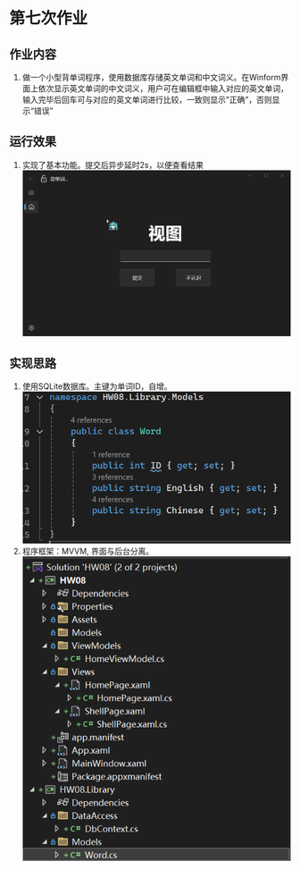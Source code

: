 # 第七次作业

## 作业内容

1. 做一个小型背单词程序，使用数据库存储英文单词和中文词义。在Winform界面上依次显示英文单词的中文词义，用户可在编辑框中输入对应的英文单词，输入完毕后回车可与对应的英文单词进行比较，一致则显示"正确”，否则显示“错误”

## 运行效果

1. 实现了基本功能。提交后异步延时2s，以便查看结果
   ![alt text](HW08_5CbrEcJ7m0.gif)

## 实现思路

1. 使用SQLite数据库。主键为单词ID，自增。
   ![alt text](image.png)
2. 程序框架：MVVM, 界面与后台分离。
   ![alt text](image-1.png)